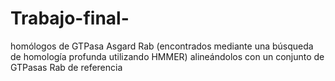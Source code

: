 # Trabajo-final-
homólogos de GTPasa Asgard Rab (encontrados mediante una búsqueda de homología profunda utilizando HMMER) alineándolos con un conjunto de GTPasas Rab de referencia 
